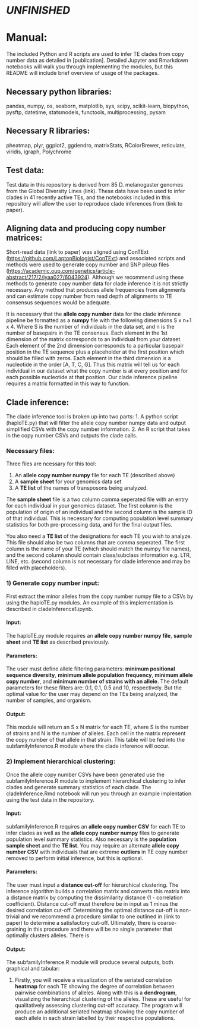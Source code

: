 # ***UNFINISHED***

# Manual:

The included Python and R scripts are used to infer TE clades from copy number data as detailed in [publication]. Detailed Jupyter and Rmarkdown notebooks will walk you through implementing the modules, but this README will include brief overview of usage of the packages. 

## Necessary python libraries:
pandas, numpy, os, seaborn, matplotlib, sys, scipy, scikit-learn, biopython, pysftp, datetime, statsmodels, functools, multiprocessing, pysam

## Necessary R libraries:
pheatmap, plyr, ggplot2, ggdendro, matrixStats, RColorBrewer, reticulate, viridis, igraph, Polychrome

## Test data:
Test data in this repository is derived from 85 D. melanogaster genomes from the Global Diversity Lines (link). These data have been used to infer clades in 41 recently active TEs, and the notebooks included in this repository will allow the user to reproduce clade inferences from (link to paper). 

## Aligning data and producing copy number matrices:

Short-read data (link to paper) was aligned using ConTExt (https://github.com/LaptopBiologist/ConTExt) and associated scripts and methods were used to generate copy number and SNP pileup files (https://academic.oup.com/genetics/article-abstract/217/2/iyaa027/6043924). Although we recommend using these methods to generate copy number data for clade inference it is not strictly necessary. Any method that produces allele frequencies from alignments and can estimate copy number from read depth of alignments to TE consensus sequences would be adequate.

It is necessary that the **allele copy number** data for the clade inference pipeline be formatted as a **numpy** file with the following dimensions S x n+1 x 4. Where S is the number of individuals in the data set, and n is the number of basepairs in the TE consensus. Each element in the 1st dimension of the matrix corresponds to an individual from your dataset. Each element of the 2nd dimension corresponds to a particular basepair position in the TE sequence plus a placeholder at the first position which should be filled with zeros. Each element in the third dimension is a nucleotide in the order [A, T, C, G]. Thus this matrix will tell us for each individual in our dataset what the copy number is at every position and for each possible nucleotide at that position. Our clade inference pipeline requires a matrix formatted in this way to function.

## Clade inference:

The clade inference tool is broken up into two parts: 1. A python script (haploTE.py) that will filter the allele copy number numpy data and output simplified CSVs with the copy number information. 2. An R script that takes in the copy number CSVs and outputs the clade calls. 

### Necessary files:
Three files are ncessary for this tool: 
1. An **allele copy number numpy** file for each TE (described above)
2. A **sample sheet** for your genomics data set
3. A **TE list** of the names of transposons being analyzed. 

The **sample sheet** file is a two column comma seperated file with an entry for each individual in your genomics dataset. The first column is the population of origin of an individual and the second column is the sample ID of that individual. This is necessary for computing population level summary statistics for both pre-processing data, and for the final output files. 

You also need a **TE list** of the designations for each TE you wish to analyze. This file should also be two columns that are comma seperated. The first column is the name of your TE (which should match the numpy file names), and the second column should contain class/subclass information e.g. LTR, LINE, etc. (second column is not necessary for clade inference and may be filled with placeholders). 

### 1) Generate copy number input:

First extract the minor alleles from the copy number numpy file to a CSVs by using the haploTE.py modules. An example of this implementation is described in cladeInference1.ipynb. 

#### Input:
The haploTE.py module requires an **allele copy number numpy file**, **sample sheet** and **TE list** as described previously. 

#### Parameters:
The user must define allele filtering parameters: **minimum positional sequence diversity**, **minimum allele population frequency**, **minimum allele copy number**, and **minimum number of strains with an allele**. The default parameters for these filters are: 0.1, 0.1, 0.5 and 10, respectively. But the optimal value for the user may depend on the TEs being analyzed, the number of samples, and organism. 


#### Output:
This module will return an S x N matrix for each TE, where S is the number of strains and N is the number of alleles. Each cell in the matrix represent the copy number of that allele in that strain. This table will be fed into the subfamilyInference.R module where the clade inference will occur. 


### 2) Implement hierarchical clustering:

Once the allele copy number CSVs have been generated use the subfamilyInference.R module to implement hierarchical clustering to infer clades and generate summary statistics of each clade. The cladeInference.Rmd notebook will run you through an example implentation using the test data in the repository. 

#### Input:
subfamilyInference.R requires an **allele copy number CSV** for each TE to infer clades as well as the **allele copy number numpy** files to generate population level summary statistics. Also necessary is the **population sample sheet** and the **TE list**. You may require an alternate **allele copy number CSV** with individuals that are extreme **outliers** in TE copy number removed to perform initial inference, but this is optional. 

#### Parameters:
The user must input a **distance cut-off** for hierarchical clustering. The inference algorithm builds a correlation matrix and converts this matrix into a distance matrix by computing the dissimilarity distance (1 - correlation coefficient). Distance cut-off must therefore be in input as 1 minus the desired correlation cut-off. Determining the optimal distance cut-off is non-trivial and we recommend a procedure similar to one outlined in (link to paper) to determine a satisfactory cut-off. Ultimately, there is coarse-graining in this procedure and there will be no single parameter that optimally clusters alleles. There is

#### Output:
The subfamilyInference.R module will produce several outputs, both graphical and tabular:

1. Firstly, you will receive a visualization of the seriated correlation **heatmap** for each TE showing the degree of correlation between pairwise combinations of alleles. Along with this is a **dendrogram**, visualizing the hierarchical clustering of the alleles. These are useful for qualitatively assessing clustering cut-off accuracy. The program will produce an additional seriated heatmap showing the copy number of each allele in each strain labelled by their respective populations. 
